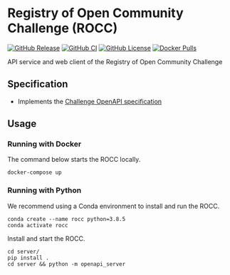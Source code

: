 # Registry of Open Community Challenge (ROCC)

[![GitHub Release](https://img.shields.io/github/release/Sage-Bionetworks/rocc-portal.svg?include_prereleases&color=94398d&labelColor=555555&logoColor=ffffff&style=for-the-badge&logo=github)](https://github.com/Sage-Bionetworks/rocc-portal/releases)
[![GitHub CI](https://img.shields.io/github/workflow/status/Sage-Bionetworks/rocc-portal/ci.svg?color=94398d&labelColor=555555&logoColor=ffffff&style=for-the-badge&logo=github)](https://github.com/Sage-Bionetworks/rocc-portal)
[![GitHub License](https://img.shields.io/github/license/Sage-Bionetworks/rocc-portal.svg?color=94398d&labelColor=555555&logoColor=ffffff&style=for-the-badge&logo=github)](https://github.com/Sage-Bionetworks/rocc-portal)
[![Docker Pulls](https://img.shields.io/docker/pulls/sagebionetworks/rocc-server.svg?color=94398d&labelColor=555555&logoColor=ffffff&style=for-the-badge&label=pulls&logo=docker)](https://hub.docker.com/repository/docker/sagebionetworks/rocc-server)

API service and web client of the Registry of Open Community Challenge

## Specification

- Implements the [Challenge OpenAPI specification]

## Usage

### Running with Docker

The command below starts the ROCC locally.

    docker-compose up

### Running with Python

We recommend using a Conda environment to install and run the ROCC.

    conda create --name rocc python=3.8.5
    conda activate rocc

Install and start the ROCC.

    cd server/
    pip install .
    cd server && python -m openapi_server

<!-- Definitions -->

[Challenge OpenAPI specification]: https://github.com/Sage-Bionetworks/challenge-schemas